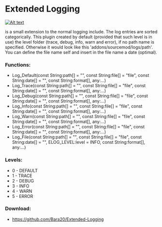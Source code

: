 Extended Logging
============

[![Alt text](https://travis-ci.org/Bara20/Extended-Logging.svg?branch=master)](https://travis-ci.org/Bara20/Extended-Logging)

is a small extension to the normal logging include. The log entries are sorted categorically. This plugin created by default (provided that such level is in use) the level folder (trace, debug, info, warn and error), if no path name is specified. Otherwise it would look like this 'addons/sourcemod/logs/path'. You can define the file name self and insert in the file name a date (optimal).

### Functions:
 + Log_Default(const String:path[] = "", const String:file[] = "file", const String:date[] = "",  const String:format[], any:...)
 + Log_Trace(const String:path[] = "", const String:file[] = "file", const String:date[] = "",  const String:format[], any:...)
 + Log_Debug(const String:path[] = "", const String:file[] = "file", const String:date[] = "",  const String:format[], any:...)
 + Log_Info(const String:path[] = "", const String:file[] = "file", const String:date[] = "",  const String:format[], any:...)
 + Log_Warn(const String:path[] = "", const String:file[] = "file", const String:date[] = "",  const String:format[], any:...)
 + Log_Error(const String:path[] = "", const String:file[] = "file", const String:date[] = "",  const String:format[], any:...)
 + Log_File(const String:path[] = "", const String:file[] = "file", const String:date[] = "", ELOG_LEVEL:level = INFO, const String:format[], any:...)

### Levels:
 + 0 - DEFAULT
 + 1 - TRACE
 + 2 - DEBUG
 + 3 - INFO
 + 4 - WARN
 + 5 - ERROR

### Download:
 + https://github.com/Bara20/Extended-Logging